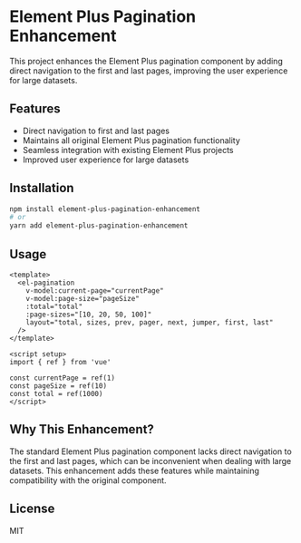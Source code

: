 # Element Plus Pagination Enhancement

This project enhances the Element Plus pagination component by adding direct navigation to the first and last pages, improving the user experience for large datasets.

## Features

- Direct navigation to first and last pages
- Maintains all original Element Plus pagination functionality
- Seamless integration with existing Element Plus projects
- Improved user experience for large datasets

## Installation

```bash
npm install element-plus-pagination-enhancement
# or
yarn add element-plus-pagination-enhancement
```

## Usage

```vue
<template>
  <el-pagination
    v-model:current-page="currentPage"
    v-model:page-size="pageSize"
    :total="total"
    :page-sizes="[10, 20, 50, 100]"
    layout="total, sizes, prev, pager, next, jumper, first, last"
  />
</template>

<script setup>
import { ref } from 'vue'

const currentPage = ref(1)
const pageSize = ref(10)
const total = ref(1000)
</script>
```

## Why This Enhancement?

The standard Element Plus pagination component lacks direct navigation to the first and last pages, which can be inconvenient when dealing with large datasets. This enhancement adds these features while maintaining compatibility with the original component.

## License

MIT 